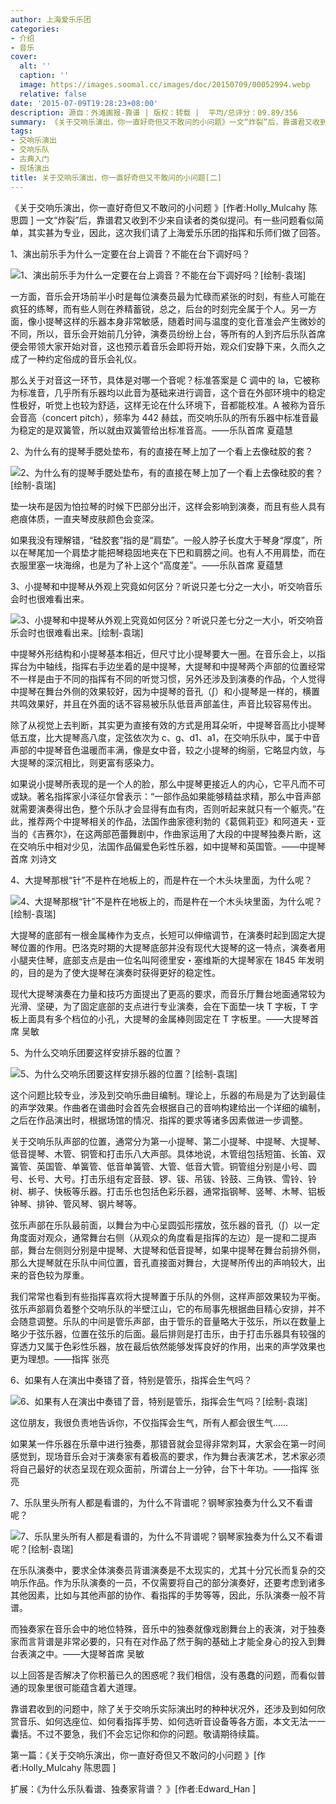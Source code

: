 ```yaml
---
author: 上海爱乐乐团
categories:
- 介绍
- 音乐
cover:
  alt: ''
  caption: ''
  image: https://images.soomal.cc/images/doc/20150709/00052994.webp
  relative: false
date: '2015-07-09T19:28:23+08:00'
description: 源自：外滩画报-靠谱 | 版权：转载 |  平均/总评分：09.89/356
summary: 《关于交响乐演出，你一直好奇但又不敢问的小问题》一文“炸裂”后，靠谱君又收到不少来自读者的类似提问。有一些问题看似简单，其实甚为专业，因此，这次我们请了上海爱乐乐团的指挥和乐师们做了回答。
tags:
- 交响乐演出
- 交响乐队
- 古典入门
- 现场演出
title: 关于交响乐演出，你一直好奇但又不敢问的小问题[二]
---
```


《关于交响乐演出，你一直好奇但又不敢问的小问题 》[作者:Holly_Mulcahy 陈思圆 ]
一文“炸裂”后，靠谱君又收到不少来自读者的类似提问。有一些问题看似简单，其实甚为专业，因此，这次我们请了上海爱乐乐团的指挥和乐师们做了回答。

1、演出前乐手为什么一定要在台上调音？不能在台下调好吗？

![1、演出前乐手为什么一定要在台上调音？不能在台下调好吗？[绘制-袁瑞]](https://images.soomal.cc/images/doc/20150709/00052987.webp)





一方面，音乐会开场前半小时是每位演奏员最为忙碌而紧张的时刻，有些人可能在疯狂的练琴，而有些人则在养精蓄锐，总之，后台的时刻完全属于个人。另一方面，像小提琴这样的乐器本身非常敏感，随着时间与温度的变化音准会产生微妙的不同，所以，音乐会开始前几分钟，演奏员纷纷上台，等所有的人到齐后乐队首席便会带领大家开始对音，这也预示着音乐会即将开始，观众们安静下来，久而久之成了一种约定俗成的音乐会礼仪。

那么关于对音这一环节，具体是对哪一个音呢？标准答案是 C 调中的 la，它被称为标准音，几乎所有乐器均以此音为基础来进行调音，这个音在外部环境中的稳定性极好，听觉上也较为舒适，这样无论在什么环境下，音都能校准。A 被称为音乐会音高（concert pitch），频率为 442 赫兹，而交响乐队的所有乐器中标准音最为稳定的是双簧管，所以就由双簧管给出标准音高。――乐队首席 夏蕴慧

2、为什么有的提琴手腮处垫布，有的直接在琴上加了一个看上去像硅胶的套？

![2、为什么有的提琴手腮处垫布，有的直接在琴上加了一个看上去像硅胶的套？[绘制-袁瑞]](https://images.soomal.cc/images/doc/20150709/00052988.webp)





垫一块布是因为怕拉琴的时候下巴部分出汗，这样会影响到演奏，而且有些人具有疤痕体质，一直夹琴皮肤颜色会变深。

如果我没有理解错，“硅胶套”指的是“肩垫”。一般人脖子长度大于琴身“厚度”，所以在琴尾加一个肩垫才能把琴稳固地夹在下巴和肩膀之间。也有人不用肩垫，而在衣服里塞一块海绵，也是为了补上这个“高度差”。――乐队首席 夏蕴慧

3、小提琴和中提琴从外观上究竟如何区分？听说只差七分之一大小，听交响音乐会时也很难看出来。

![3、小提琴和中提琴从外观上究竟如何区分？听说只差七分之一大小，听交响音乐会时也很难看出来。[绘制-袁瑞]](https://images.soomal.cc/images/doc/20150709/00052989.webp)





中提琴外形结构和小提琴基本相近，但尺寸比小提琴要大一圈。在音乐会上，以指挥台为中轴线，指挥右手边坐着的是中提琴，大提琴和中提琴两个声部的位置经常不一样是由于不同的指挥有不同的听觉习惯，另外还涉及到演奏的作品，个人觉得中提琴在舞台外侧的效果较好，因为中提琴的音孔（∫）和小提琴是一样的，横置共鸣效果好，并且在外面的话不容易被乐队低音声部盖住，声音比较容易传出。

除了从视觉上去判断，其实更为直接有效的方式是用耳朵听，中提琴音高比小提琴低五度，比大提琴高八度，定弦依次为 c、g、d1、a1，在交响乐队中，属于中音声部的中提琴音色温暖而丰满，像是女中音，较之小提琴的绚丽，它略显内敛，与大提琴的深沉相比，则更富有感染力。

如果说小提琴所表现的是一个人的脸，那么中提琴更接近人的内心，它平凡而不可或缺。著名指挥家小泽征尔曾表示：“一部作品如果能够精益求精，那么中音声部就需要演奏得出色，整个乐队才会显得有血有肉，否则听起来就只有一个躯壳。”在此，推荐两个中提琴相关的作品，法国作曲家德利勃的《葛佩莉亚》和阿道夫・亚当的《吉赛尔》，在这两部芭蕾舞剧中，作曲家运用了大段的中提琴独奏片断，这在交响乐中相对少见，法国作品偏爱色彩性乐器，如中提琴和英国管。――中提琴首席 刘诗文

4、大提琴那根“针”不是杵在地板上的，而是杵在一个木头块里面，为什么呢？

![4、大提琴那根“针”不是杵在地板上的，而是杵在一个木头块里面，为什么呢？[绘制-袁瑞]](https://images.soomal.cc/images/doc/20150709/00052990.webp)





大提琴的底部有一根金属棒作为支点，长短可以伸缩调节，在演奏时起到固定大提琴位置的作用。巴洛克时期的大提琴底部并没有现代大提琴的这一特点，演奏者用小腿夹住琴，底部支点是由一位名叫阿德里安・塞维斯的大提琴家在 1845 年发明的，目的是为了使大提琴在演奏时获得更好的稳定性。

现代大提琴演奏在力量和技巧方面提出了更高的要求，而音乐厅舞台地面通常较为光滑、坚硬，为了固定底部的支点进行专业演奏，会在下面垫一块 T 字板，T 字板上面具有多个档位的小孔，大提琴的金属棒则固定在 T 字板里。――大提琴首席 吴敏

5、为什么交响乐团要这样安排乐器的位置？

![5、为什么交响乐团要这样安排乐器的位置？[绘制-袁瑞]](https://images.soomal.cc/images/doc/20150709/00052991.webp)





这个问题比较专业，涉及到交响乐曲目编制。理论上，乐器的布局是为了达到最佳的声学效果。作曲者在谱曲时会首先会根据自己的音响构建给出一个详细的编制，之后在作品演出时，根据场馆的情况、指挥的要求等诸多因素做进一步调整。

关于交响乐队声部的位置，通常分为第一小提琴、第二小提琴、中提琴、大提琴、低音提琴、木管、铜管和打击乐八大声部。具体地说，木管组包括短笛、长笛、双簧管、英国管、单簧管、低音单簧管、大管、低音大管。铜管组分别是小号、圆号、长号、大号。打击乐组有定音鼓、锣、钹、吊钹、铃鼓、三角铁、雪铃、铃树、梆子、快板等乐器。打击乐也包括色彩乐器，通常指钢琴、竖琴、木琴、铝板钟琴、排钟、管风琴、钢片琴等。

弦乐声部在乐队最前面，以舞台为中心呈圆弧形摆放，弦乐器的音孔（∫）以一定角度面对观众，通常舞台右侧（从观众的角度看是指挥的左边）是一提和二提声部，舞台左侧则分别是中提琴、大提琴和低音提琴，如果中提琴在舞台前排外侧，那么大提琴就在乐队中间位置，音孔直接面对舞台，大提琴所传出的声响较大，出来的音色较为厚重。

我们常常也看到有些指挥喜欢将大提琴置于乐队的外侧，这样声部效果较为平衡。弦乐声部肩负着整个交响乐队的半壁江山，它的布局事先根据曲目精心安排，并不会随意调整。乐队的中间是管乐声部，由于管乐的音量略大于弦乐，所以在数量上略少于弦乐器，位置在弦乐的后面。最后排则是打击乐，由于打击乐器具有较强的穿透力又属于色彩性乐器，放在最后依然能够发挥良好的作用，出来的声学效果也更为理想。――指挥 张亮

6、如果有人在演出中奏错了音，特别是管乐，指挥会生气吗？

![6、如果有人在演出中奏错了音，特别是管乐，指挥会生气吗？[绘制-袁瑞]](https://images.soomal.cc/images/doc/20150709/00052992.webp)





这位朋友，我很负责地告诉你，不仅指挥会生气，所有人都会很生气……

如果某一件乐器在乐章中进行独奏，那错音就会显得非常刺耳，大家会在第一时间感觉到，现场音乐会对于演奏家有着极高的要求，作为舞台表演艺术，艺术家必须将自己最好的状态呈现在观众面前，所谓台上一分钟，台下十年功。――指挥 张亮

7、乐队里头所有人都是看谱的，为什么不背谱呢？钢琴家独奏为什么又不看谱呢？

![7、乐队里头所有人都是看谱的，为什么不背谱呢？钢琴家独奏为什么又不看谱呢？[绘制-袁瑞]](https://images.soomal.cc/images/doc/20150709/00052993.webp)





在乐队演奏中，要求全体演奏员背谱演奏是不太现实的，尤其十分冗长而复杂的交响乐作品。作为乐队演奏的一员，不仅需要将自己的部分演奏好，还要考虑到诸多其他因素，比如与其他声部的协作、看指挥的手势等等，因此，乐队演奏一般不背谱。

而独奏家在音乐会中的地位特殊，音乐中的独奏就像戏剧舞台上的表演，对于独奏家而言背谱是非常必要的，只有在对作品了然于胸的基础上才能全身心的投入到舞台表演之中。――大提琴首席 吴敏

以上回答是否解决了你积蓄已久的困惑呢？我们相信，没有愚蠢的问题，而看似普通的现象里很可能蕴含着大道理。

靠谱君收到的问题中，除了关于交响乐实际演出时的种种状况外，还涉及到如何欣赏音乐、如何选座位、如何看指挥手势、如何选听音设备等各方面，本文无法一一囊括。不过不要急，我们不会忘记你和你的问题。敬请期待续篇。

第一篇：《关于交响乐演出，你一直好奇但又不敢问的小问题 》[作者:Holly_Mulcahy 陈思圆 ]

扩展：《为什么乐队看谱、独奏家背谱？ 》[作者:Edward_Han ]